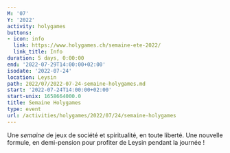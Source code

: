 ```yaml
---
M: '07'
Y: '2022'
activity: holygames
buttons:
- icon: info
  link: https://www.holygames.ch/semaine-ete-2022/
  link_title: Info
duration: 5 days, 0:00:00
end: '2022-07-29T14:00:00+02:00'
isodate: '2022-07-24'
location: Leysin
path: 2022/07/2022-07-24-semaine-holygames.md
start: '2022-07-24T14:00:00+02:00'
start-unix: 1658664000.0
title: Semaine Holygames
type: event
url: /activities/holygames/2022/07/24/semaine-holygames
---
```

Une *semaine* de jeux de société et spiritualité, en toute liberté. Une nouvelle formule, en demi-pension pour profiter de Leysin pendant la journée !